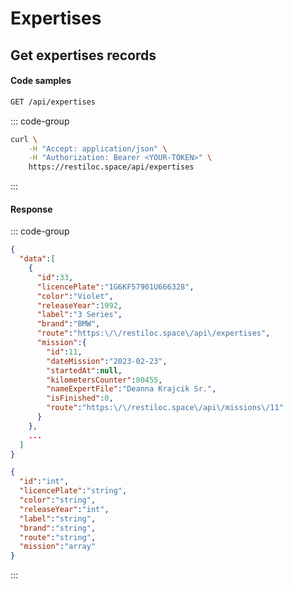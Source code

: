 # Expertises

## Get expertises records <Badge type="tip" text="GET"/>

#### Code samples

```bash
GET /api/expertises
```

::: code-group

```bash :line-numbers [cURL]
curl \
    -H "Accept: application/json" \
    -H "Authorization: Bearer <YOUR-TOKEN>" \
    https://restiloc.space/api/expertises
```

:::

#### Response

::: code-group

```json :line-numbers [Example response]
{
  "data":[
    {
      "id":33,
      "licencePlate":"1G6KF57901U666328",
      "color":"Violet",
      "releaseYear":1992,
      "label":"3 Series",
      "brand":"BMW",
      "route":"https:\/\/restiloc.space\/api\/expertises",
      "mission":{
        "id":11,
        "dateMission":"2023-02-23",
        "startedAt":null,
        "kilometersCounter":80455,
        "nameExpertFile":"Deanna Krajcik Sr.",
        "isFinished":0,
        "route":"https:\/\/restiloc.space\/api\/missions\/11"
      }
    },
    ...
  ]
}
```

```json :line-numbers [Response schema]
{
  "id":"int",
  "licencePlate":"string",
  "color":"string",
  "releaseYear":"int",
  "label":"string",
  "brand":"string",
  "route":"string",
  "mission":"array"
}
```

:::
